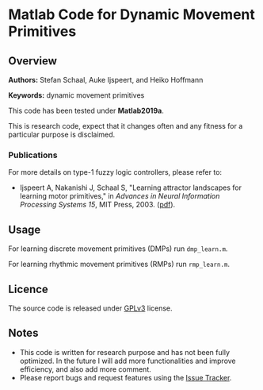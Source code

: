 
# Matlab Code for Dynamic Movement Primitives

## Overview

**Authors:** Stefan Schaal, Auke Ijspeert, and Heiko Hoffmann

**Keywords:** dynamic movement primitives

This code has been tested under **Matlab2019a**.

This is research code, expect that it changes often and any fitness for a particular purpose is disclaimed.

### Publications

For more details on type-1 fuzzy logic controllers, please refer to: 

* Ijspeert A, Nakanishi J, Schaal S, "Learning attractor landscapes for learning motor primitives," in *Advances in Neural Information Processing Systems 15*, MIT Press, 2003. ([pdf](http://www-clmc.usc.edu/publications/I/ijspeert-NIPS2002.pdf)).

## Usage

For learning discrete movement primitives (DMPs) run `dmp_learn.m`.

For learning rhythmic movement primitives (RMPs) run `rmp_learn.m`.

## Licence

The source code is released under [GPLv3](http://www.gnu.org/licenses/) license.

## Notes

 - This code is written for research purpose and has not been fully optimized. In the future I will add more functionalities and improve efficiency, and also add more comment.
 - Please report bugs and request features using the [Issue Tracker](https://github.com/andriyukr/controllers/issues).

